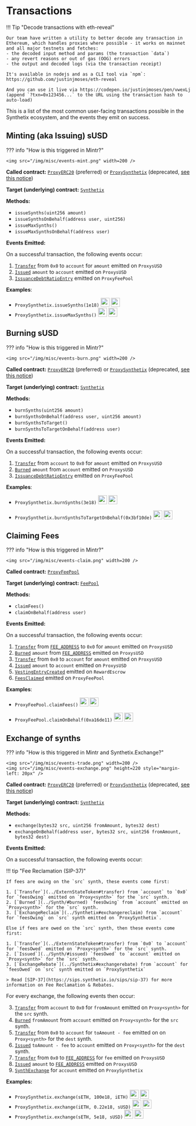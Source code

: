 # Transactions

!!! Tip "Decode transactions with eth-reveal"

    Our team have written a utility to better decode any transaction in Ethereum, which handles proxies where possible - it works on mainnet and all major testnets and fetches:
    - the decoded input method and params (the transaction `data`)
    - any revert reasons or out of gas (OOG) errors
    - the output and decoded logs (via the transaction receipt)

    It's available in nodejs and as a CLI tool via `npm`: https://github.com/justinjmoses/eth-reveal

    And you can use it live via https://codepen.io/justinjmoses/pen/vwexLj (append `?txn=0x123456...` to the URL using the transaction hash to auto-load)

This is a list of the most common user-facing transactions possible in the Synthetix ecosystem, and the events they emit on success.

## Minting (aka Issuing) sUSD

??? info "How is this triggered in Mintr?"

    <img src="/img/misc/events-mint.png" width=200 />

**Called contract:** [`ProxyERC20`](https://contracts.synthetix.io/ProxyERC20) (preferred) or [`ProxySynthetix`](https://contracts.synthetix.io/ProxySynthetix) (deprecated, [see this notice](/integration-guide#proxies))

**Target (underlying) contract:** [`Synthetix`](https://contracts.synthetix.io/Synthetix)

**Methods:**

- `issueSynths(uint256 amount)`
- `issueSynthsOnBehalf(address user, uint256)`
- `issueMaxSynths()`
- `issueMaxSynthsOnBehalf(address user)`

**Events Emitted:**

On a successful transaction, the following events occur:

1. [`Transfer`](../ExternStateToken/#transfer) from `0x0` to `account` for `amount` emitted on `ProxysUSD`
2. [`Issued`](../Synth/#issued) `amount` to `account` emitted on `ProxysUSD`
3. [`IssuanceDebtRatioEntry`](../FeePool/#issuancedebtratioentry) emitted on `ProxyFeePool`

**Examples**:

- `ProxySynthetix.issueSynths(1e18)` <a target=_blank href="https://dashboard.tenderly.dev/tx/main/0x5df667fa499772621745a3af169fed477f78e11434fed227588de928a5793f30/logs"><img src="https://tenderly.dev/icons/icon-48x48.png" width=24 /></a> <a target=_blank href="https://etherscan.io/tx/0x5df667fa499772621745a3af169fed477f78e11434fed227588de928a5793f30#eventlog"><img src="https://etherscan.io/images/favicon2.ico" width=24 /></a>
- `ProxySynthetix.issueMaxSynths()` <a target=_blank href="https://dashboard.tenderly.dev/tx/main/0x40672a3965d1028891011c672118d99de21b709189b00c60e09c3561d604e571/logs"><img src="https://tenderly.dev/icons/icon-48x48.png" width=24 /></a> <a target=_blank href="https://etherscan.io/tx/0x40672a3965d1028891011c672118d99de21b709189b00c60e09c3561d604e571#eventlog"><img src="https://etherscan.io/images/favicon2.ico" width=24 /></a>

## Burning sUSD

??? info "How is this triggered in Mintr?"

    <img src="/img/misc/events-burn.png" width=200 />

**Called contract:** [`ProxyERC20`](https://contracts.synthetix.io/ProxyERC20) (preferred) or [`ProxySynthetix`](https://contracts.synthetix.io/ProxySynthetix) (deprecated, [see this notice](/integration-guide#proxies))

**Target (underlying) contract:** [`Synthetix`](https://contracts.synthetix.io/Synthetix)

**Methods:**

- `burnSynths(uint256 amount)`
- `burnSynthsOnBehalf(address user, uint256 amount)`
- `burnSynthsToTarget()`
- `burnSynthsToTargetOnBehalf(address user)`

**Events Emitted:**

On a successful transaction, the following events occur:

1. [`Transfer`](../ExternStateToken/#transfer) from `account` to `0x0` for `amount` emitted on `ProxysUSD`
2. [`Burned`](../Synth/#burned) `amount` from `account` emitted on `ProxysUSD`
3. [`IssuanceDebtRatioEntry`](../FeePool/#issuancedebtratioentry) emitted on `ProxyFeePool`

**Examples**:

- `ProxySynthetix.burnSynths(3e18)` <a target=_blank href="https://dashboard.tenderly.dev/tx/main/0xc781ddb16ca1e3fed5cf2acb1749e26a1b125057b6f9bfd23235c71381749843/logs"><img src="https://tenderly.dev/icons/icon-48x48.png" width=24 /></a> <a target=_blank href="https://etherscan.io/tx/0xc781ddb16ca1e3fed5cf2acb1749e26a1b125057b6f9bfd23235c71381749843#eventlog"><img src="https://etherscan.io/images/favicon2.ico" width=24 /></a>

- `ProxySynthetix.burnSynthsToTargetOnBehalf(0x3bf10de)` <a target=_blank href="https://dashboard.tenderly.dev/tx/main/0x53eb0cc3509726b02ba53fe869583d964b6ccdc48099c6fbab62d46b4774a01f/logs"><img src="https://tenderly.dev/icons/icon-48x48.png" width=24 /></a> <a target=_blank href="https://etherscan.io/tx/0x53eb0cc3509726b02ba53fe869583d964b6ccdc48099c6fbab62d46b4774a01f#eventlog"><img src="https://etherscan.io/images/favicon2.ico" width=24 /></a>

## Claiming Fees

??? info "How is this triggered in Mintr?"

    <img src="/img/misc/events-claim.png" width=200 />

**Called contract:** [`ProxyFeePool`](https://contracts.synthetix.io/ProxyFeePool)

**Target (underlying) contract:** [`FeePool`](https://contracts.synthetix.io/FeePool)

**Methods:**

- `claimFees()`
- `claimOnBehalf(address user)`

**Events Emitted:**

On a successful transaction, the following events occur:

1. [`Transfer`](../ExternStateToken#transfer) from [`FEE_ADDRESS`](../FeePool/#fee_address) to `0x0` for `amount` emitted on `ProxysUSD`
2. [`Burned`](../Synth/#burned) `amount` from [`FEE_ADDRESS`](../FeePool/#fee_address) emitted on `ProxysUSD`
3. [`Transfer`](../ExternStateToken/#transfer) from `0x0` to `account` for `amount` emitted on `ProxysUSD`
4. [`Issued`](../Synth/#issued) `amount` to `account` emitted on `ProxysUSD`
5. [`VestingEntryCreated`](../RewardEscrow#vestingentrycreated) emitted on `RewardEscrow`
6. [`FeesClaimed`](../FeePool#feesclaimed) emitted on `ProxyFeePool`

**Examples**:

- `ProxyFeePool.claimFees()` <a target=_blank href="https://dashboard.tenderly.dev/tx/main/0xa49256e412c7ede6c81eeeaa6c111a5ffc051fe8dd103123cc75e6bb96761fec/logs"><img src="https://tenderly.dev/icons/icon-48x48.png" width=24 /></a> <a target=_blank href="https://etherscan.io/tx/0xa49256e412c7ede6c81eeeaa6c111a5ffc051fe8dd103123cc75e6bb96761fec#eventlog"><img src="https://etherscan.io/images/favicon2.ico" width=24 /></a>

- `ProxyFeePool.claimOnBehalf(0xa16de11)` <a target=_blank href="https://dashboard.tenderly.dev/tx/main/0x2ba1bcd89c2c6178660afa6fa25674d7573cd58eb63f03416b40c053671879e8/logs"><img src="https://tenderly.dev/icons/icon-48x48.png" width=24 /></a> <a target=_blank href="https://etherscan.io/tx/0x2ba1bcd89c2c6178660afa6fa25674d7573cd58eb63f03416b40c053671879e8#eventlog"><img src="https://etherscan.io/images/favicon2.ico" width=24 /></a>

## Exchange of synths

??? info "How is this triggered in Mintr and Synthetix.Exchange?"

    <img src="/img/misc/events-trade.png" width=200 />
    <img src="/img/misc/events-exchange.png" height=220 style="margin-left: 20px" />

**Called contract:** [`ProxyERC20`](https://contracts.synthetix.io/ProxyERC20) (preferred) or [`ProxySynthetix`](https://contracts.synthetix.io/ProxySynthetix) (deprecated, [see this notice](/integration-guide#proxies))

**Target (underlying) contract:** [`Synthetix`](https://contracts.synthetix.io/Synthetix)

**Methods:**

- `exchange(bytes32 src, uint256 fromAmount, bytes32 dest)`
- `exchangeOnBehalf(address user, bytes32 src, uint256 fromAmount, bytes32 dest)`

**Events Emitted:**

On a successful transaction, the following events occur:

!!! tip "Fee Reclamation (SIP-37)"

    If fees are owing on the `src` synth, these events come first:

    1. [`Transfer`](../ExternStateToken#transfer) from `account` to `0x0` for `feesOwing` emitted on `Proxy<synth>` for the `src` synth.
    2. [`Burned`](../Synth/#burned) `feesOwing` from `account` emitted on `Proxy<synth>` for the `src` synth.
    3. [`ExchangeReclaim`](../Synthetix#exchangereclaim) from `account` for `feesOwing` on `src` synth emitted on `ProxySynthetix`.

    Else if fees are owed on the `src` synth, then these events come first:

    1. [`Transfer`](../ExternStateToken#transfer) from `0x0` to `account` for `feesOwed` emitted on `Proxy<synth>` for the `src` synth.
    2. [`Issued`](../Synth/#issued) `feesOwed` to `account` emitted on `Proxy<synth>` for the `src` synth.
    3. [`ExchangeRebate`](../Synthetix#exchangerebate) from `account` for `feesOwed` on `src` synth emitted on `ProxySynthetix`

    > Read [SIP-37](https://sips.synthetix.io/sips/sip-37) for more information on Fee Reclamation & Rebates.

For every exchange, the following events then occur:

3. [`Transfer`](../ExternStateToken/#transfer) from `account` to `0x0` for `fromAmount` emitted on `Proxy<synth>` for the `src` synth.
4. [`Burned`](../Synth/#burned) `fromAmount` from `account` emitted on `Proxy<synth>` for the `src` synth.
5. [`Transfer`](../ExternStateToken/#transfer) from `0x0` to `account` for `toAmount - fee` emitted on on `Proxy<synth>` for the `dest` synth.
6. [`Issued`](../Synth/#issued) `toAmount - fee` to `account` emitted on `Proxy<synth>` for the `dest` synth.
7. [`Transfer`](../ExternStateToken/#transfer) from `0x0` to [`FEE_ADDRESS`](../FeePool/#fee_address) for `fee` emitted on `ProxysUSD`
8. [`Issued`](../Synth/#issued) `amount` to [`FEE_ADDRESS`](../FeePool/#fee_address) emitted on `ProxysUSD`
9. [`SynthExchange`](../Synthetix/#synthexchange) for `account` emitted on `ProxySynthetix`

**Examples:**

- `ProxySynthetix.exchange(sETH, 100e18, iETH)` <a target=_blank href="https://dashboard.tenderly.dev/tx/main/0xe85969d5c65e68968f4a55721ffa30b4da564f74f73af6a0ed1470cbd3935877/logs"><img src="https://tenderly.dev/icons/icon-48x48.png" width=24 /></a> <a target=_blank href="https://etherscan.io/tx/0xe85969d5c65e68968f4a55721ffa30b4da564f74f73af6a0ed1470cbd3935877#eventlog"><img src="https://etherscan.io/images/favicon2.ico" width=24 /></a>
- `ProxySynthetix.exchange(iETH, 0.22e18, sUSD)` <a target=_blank href="https://dashboard.tenderly.dev/tx/main/0x2e0b807336fcd7aed23adfac923eb19a6fdfc73eae41335a229681c10e615c56/logs"><img src="https://tenderly.dev/icons/icon-48x48.png" width=24 /></a> <a target=_blank href="https://etherscan.io/tx/0x2e0b807336fcd7aed23adfac923eb19a6fdfc73eae41335a229681c10e615c56#eventlog"><img src="https://etherscan.io/images/favicon2.ico" width=24 /></a>
- `ProxySynthetix.exchange(sETH, 5e18, sUSD)` <a target=_blank href="https://dashboard.tenderly.dev/tx/main/0x0d7ac5ca424b3a7dcd0a641e1ed614158426d6229445a079dd0f21b8b0876919/logs"><img src="https://tenderly.dev/icons/icon-48x48.png" width=24 /></a> <a target=_blank href="https://etherscan.io/tx/0x0d7ac5ca424b3a7dcd0a641e1ed614158426d6229445a079dd0f21b8b0876919#eventlog"><img src="https://etherscan.io/images/favicon2.ico" width=24 /></a>
